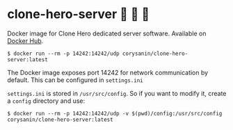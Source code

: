 # clone-hero-server 🎸 🥁 🐳

Docker image for Clone Hero dedicated server software. Available on [Docker Hub](https://hub.docker.com/r/corysanin/clone-hero-server).

```$ docker run --rm -p 14242:14242/udp corysanin/clone-hero-server:latest```

The Docker image exposes port 14242 for network communication by default. This can be configured in `settings.ini`

`settings.ini` is stored in `/usr/src/config`. So if you want to modify it, create a `config` directory and use:

```$ docker run --rm -p 14242:14242/udp -v $(pwd)/config:/usr/src/config corysanin/clone-hero-server:latest```